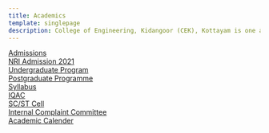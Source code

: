 ```yaml
---
title: Academics
template: singlepage
description: College of Engineering, Kidangoor (CEK), Kottayam is one among the premier institutions in the state. The college is governed by the Co-operative Academy of Professional Education established by the Government of Kerala. The admissions are based on the rank obtained by the students in the State Entrance examinations and functioning of the college is according to the rules and regulations formulated by the Government of Kerala.
---
```



[Admissions](/academics/admission/)<br>
[NRI Admission 2021](/academics/nriadmission/)<br>
[Undergraduate Program](/academics/ugprogramme/)<br>
[Postgraduate Programme](/academics/pgprogramme/)<br>
[Syllabus](https://ktu.edu.in/eu/acd/academicRegulation2019.htm)<br>
[IQAC](/academics/iqac/)<br>
[SC/ST Cell](/academics/scst/)<br>
[Internal Complaint Committee](/academics/icc/)<br>
[Academic Calender](/academics/academicalender/)<br>
